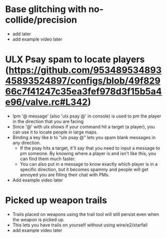 # Base glitching with no-collide/precision 
  - add later
  - add example video later

# ULX Psay spam to locate players (https://github.com/95348953489345893524897/configs/blob/49f82966c7f41247c35ea3fef978d3f15b5a4e96/valve.rc#L342)
  - !pm '@ message' (also 'ulx psay @' in console) is used to pm the player in the direction that you are facing 
  - Since '@' with ulx shows if your command hit a target (a player), you can use it to locate people in large maps.
  - Binding a key like b to "ulx psay @" lets you spam blank messages in any direction.
    - If the psay hits a target, it'll say that you need to input a message to pm someone. By knowing where a player is and isn't like this, you can find them much faster.
    - You can also put in a message to know exactly which player is in a specific direction, but it becomes spammy and people will get annoyed you are filling their chat with PMs.   
  - Add example video later

# Picked up weapon trails
  - Trails placed on weapons using the trail tool will still persist even when the weapon is picked up.
  - This lets you have trails on yourself without using wire/e2/starfall
  - add example video later


